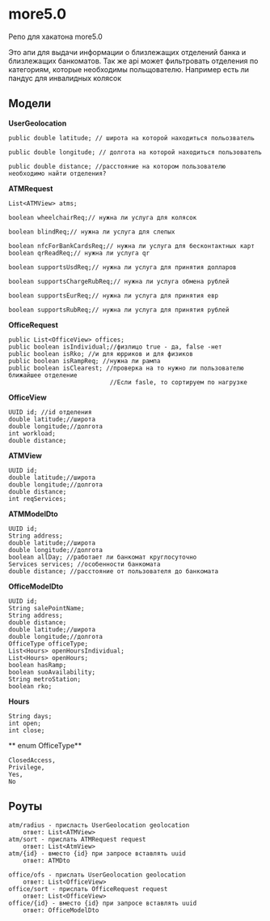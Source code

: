 # more5.0
Репо для хакатона more5.0

Это апи для выдачи информации о близлежащих отделений банка и близлежащих банкоматов. 
Так же api может фильтровать отделения по категориям, которые необходимы польщователю. Например есть ли пандус для инвалидных колясок

## Модели
**UserGeolocation**

    public double latitude; // широта на которой находиться польозватель
    
    public double longitude; // долгота на которой находиться пользователь
    
    public double distance; //расстояние на котором пользователю необходимо найти отделения?
**ATMRequest**

    List<ATMView> atms;
    
    boolean wheelchairReq;// нужна ли услуга для колясок
    
    boolean blindReq;// нужна ли услуга для слепых
    
    boolean nfcForBankCardsReq;// нужна ли услуга для бесконтактных карт
    boolean qrReadReq;// нужна ли услуга qr
    
    boolean supportsUsdReq;// нужна ли услуга для принятия долларов
    
    boolean supportsChargeRubReq;// нужна ли услуга обмена рублей
    
    boolean supportsEurReq;// нужна ли услуга для принятия евр
    
    boolean supportsRubReq;// нужна ли услуга для принятия рублей

**OfficeRequest**

    public List<OfficeView> offices;
    public boolean isIndividual;//физлицо true - да, false -нет
    public boolean isRko; //и для юрриков и для физиков
    public boolean isRampReq; //нужна ли рампа
    public boolean isClearest; //проверка на то нужно ли пользователю ближайшее отделение
                                //Если fasle, то сортируем по нагрузке
**OfficeView**

    UUID id; //id отделения 
    double latitude;//широта
    double longitude;//долгота
    int workload;
    double distance;
    
**ATMView**

    UUID id;
    double latitude;//широта
    double longitude;//долгота
    double distance;
    int reqServices;
    
**ATMModelDto** 

    UUID id;
    String address;
    double latitude;//широта
    double longitude;//долгота
    boolean allDay; //работает ли банкомат круглосуточно
    Services services; //особенности банкомата
    double distance; //расстояние от пользователя до банкомата 
    
**OfficeModelDto** 

    UUID id;
    String salePointName;
    String address;
    double distance;
    double latitude;//широта
    double longitude;//долгота
    OfficeType officeType;
    List<Hours> openHoursIndividual;
    List<Hours> openHours;
    boolean hasRamp;
    boolean suoAvailability;
    String metroStation;
    boolean rko;
    
**Hours**

    String days;
    int open;
    int close;

** enum OfficeType** 

    ClosedAccess,
    Privilege,
    Yes,
    No


## Роуты

    atm/radius - присласть UserGeolocation geolocation
        ответ: List<ATMView>
    atm/sort - прислать ATMRequest request
        ответ: List<AtmView>
    atm/{id} - вместо {id} при запросе вставлять uuid
        ответ: ATMDto

    office/ofs - прислать UserGeolocation geolocation
        ответ: List<OfficeView>
    office/sort - прислать OfficeRequest request
        ответ: List<OfficeView>
    office/{id} - вместо {id} при запросе вставлять uuid
        ответ: OfficeModelDto

